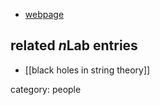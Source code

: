 
* [webpage](http://www.people.fas.harvard.edu/~xiyin/Site/Home.html)

## related $n$Lab entries

* [[black holes in string theory]]

category: people